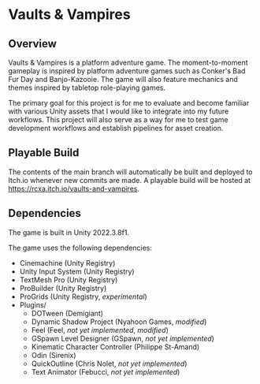 # Vaults & Vampires

## Overview

Vaults & Vampires is a platform adventure game. The moment-to-moment gameplay is inspired by platform adventure games
such as Conker's Bad Fur Day and Banjo-Kazooie. The game will also feature mechanics and themes inspired by tabletop
role-playing games.

The primary goal for this project is for me to evaluate and become familiar with various Unity assets that I would like
to integrate into my future workflows. This project will also serve as a way for me to test game development workflows
and establish pipelines for asset creation.

## Playable Build

The contents of the main branch will automatically be built and deployed to Itch.io whenever new commits are made. A
playable build will be hosted at https://rcxa.itch.io/vaults-and-vampires.

## Dependencies

The game is built in Unity 2022.3.8f1.

The game uses the following dependencies:

-   Cinemachine (Unity Registry)
-   Unity Input System (Unity Registry)
-   TextMesh Pro (Unity Registry)
-   ProBuilder (Unity Registry)
-   ProGrids (Unity Registry, _experimental_)
-   Plugins/
    -   DOTween (Demigiant)
    -   Dynamic Shadow Project (Nyahoon Games, _modified_)
    -   Feel (Feel, _not yet implemented_, _modified_)
    -   GSpawn Level Designer (GSpawn, _not yet implemented_)
    -   Kinematic Character Controller (Philippe St-Amand)
    -   Odin (Sirenix)
    -   QuickOutline (Chris Nolet, _not yet implemented_)
    -   Text Animator (Febucci, _not yet implemented_)
